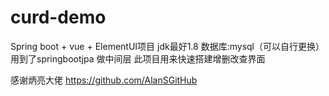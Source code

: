 # curd-demo
Spring boot + vue + ElementUI项目
jdk最好1.8
数据库:mysql（可以自行更换）
用到了springbootjpa 做中间层
此项目用来快速搭建增删改查界面

感谢炳亮大佬
https://github.com/AlanSGitHub
